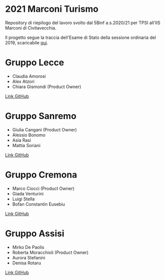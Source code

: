 # 2021 Marconi Turismo

Repository di riepilogo del lavoro svolto dal 5Binf a.s.2020/21 per TPSI all'IIS Marconi di Civitavecchia.

Il progetto segue la traccia dell'Esame di Stato della sessione ordinaria del 2019, scaricabile [qui](https://www.istruzione.it/esame_di_stato/201819/Istituti%20tecnici/Ordinaria/AB42_ORD19.pdf).

# Gruppo Lecce
- Claudia Amorosi
- Alex Atzori
- Chiara Gismondi (Product Owner)

[Link GitHub](https://github.com/claudiaamorosi/2021-marconi-turismo-lecce)

# Gruppo Sanremo
- Giulia Cangani (Product Owner)
- Alessio Bonomo
- Asia Rasi
- Mattia Soriani

[Link GitHub](https://github.com/giuliacangani02/2021-marconi-turismo-Sanremo)

# Gruppo Cremona
- Marco Ciocci (Product Owner)
- Giada Venturini
- Luigi Stella
- Bofan Constantin Eusebiu

[Link GitHub](https://github.com/giadaventurini-pixel/2021-marconi-turismo-cremona)

# Gruppo Assisi
- Mirko De Paolis
- Roberta Moracchioli (Product Owner)
- Aurora Stefanini
- Denisa Rotaru

[Link GitHub](https://github.com/denrotaru23/2021-marconi-turismo-Assisi-)
